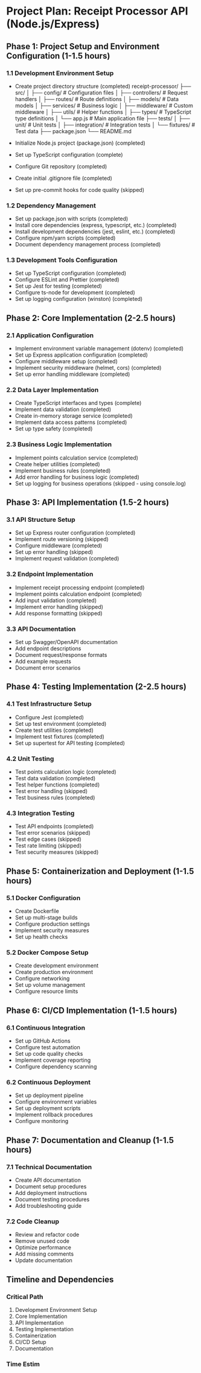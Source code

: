 # Project Plan: Receipt Processor API (Node.js/Express)

## Phase 1: Project Setup and Environment Configuration (1-1.5 hours)

### 1.1 Development Environment Setup
- Create project directory structure (completed)
receipt-processor/
├── src/
│   ├── config/           # Configuration files
│   ├── controllers/      # Request handlers
│   ├── routes/          # Route definitions
│   ├── models/          # Data models
│   ├── services/        # Business logic
│   ├── middleware/      # Custom middleware
│   ├── utils/           # Helper functions
│   ├── types/           # TypeScript type definitions
│   └── app.js           # Main application file
├── tests/
│   ├── unit/           # Unit tests
│   ├── integration/    # Integration tests
│   └── fixtures/       # Test data
├── package.json
└── README.md

- Initialize Node.js project (package.json) (completed)
- Set up TypeScript configuration (complete)
- Configure Git repository (completed)
- Create initial .gitignore file (completed)
- Set up pre-commit hooks for code quality (skipped)

### 1.2 Dependency Management
- Set up package.json with scripts (completed)
- Install core dependencies (express, typescript, etc.) (completed)
- Install development dependencies (jest, eslint, etc.) (completed)
- Configure npm/yarn scripts (completed)
- Document dependency management process (completed)

### 1.3 Development Tools Configuration
- Set up TypeScript configuration (completed)
- Configure ESLint and Prettier (completed)
- Set up Jest for testing (completed)
- Configure ts-node for development (completed)
- Set up logging configuration (winston) (completed)

## Phase 2: Core Implementation (2-2.5 hours)

### 2.1 Application Configuration
- Implement environment variable management (dotenv) (completed)
- Set up Express application configuration (completed)
- Configure middleware setup (completed)
- Implement security middleware (helmet, cors) (completed)
- Set up error handling middleware (completed)

### 2.2 Data Layer Implementation
- Create TypeScript interfaces and types (complete)
- Implement data validation (completed)
- Create in-memory storage service (completed)
- Implement data access patterns (completed)
- Set up type safety (completed)

### 2.3 Business Logic Implementation
- Implement points calculation service (completed)
- Create helper utilities (completed)
- Implement business rules (completed)
- Add error handling for business logic (completed)
- Set up logging for business operations (skipped - using console.log)

## Phase 3: API Implementation (1.5-2 hours)

### 3.1 API Structure Setup
- Set up Express router configuration (completed)
- Implement route versioning (skipped)
- Configure middleware (completed)
- Set up error handling (skipped)
- Implement request validation (completed)

### 3.2 Endpoint Implementation
- Implement receipt processing endpoint (completed)
- Implement points calculation endpoint (completed)
- Add input validation (completed)
- Implement error handling (skipped)
- Add response formatting (skipped)

### 3.3 API Documentation
- Set up Swagger/OpenAPI documentation
- Add endpoint descriptions
- Document request/response formats
- Add example requests
- Document error scenarios

## Phase 4: Testing Implementation (2-2.5 hours)

### 4.1 Test Infrastructure Setup
- Configure Jest (completed)
- Set up test environment (completed)
- Create test utilities (completed)
- Implement test fixtures (completed)
- Set up supertest for API testing (completed)

### 4.2 Unit Testing
- Test points calculation logic (completed)
- Test data validation (completed)
- Test helper functions (completed)
- Test error handling (skipped)
- Test business rules (completed)

### 4.3 Integration Testing
- Test API endpoints (completed)
- Test error scenarios (skipped)
- Test edge cases (skipped)
- Test rate limiting (skipped)
- Test security measures (skipped)

## Phase 5: Containerization and Deployment (1-1.5 hours)

### 5.1 Docker Configuration
- Create Dockerfile
- Set up multi-stage builds
- Configure production settings
- Implement security measures
- Set up health checks

### 5.2 Docker Compose Setup
- Create development environment
- Create production environment
- Configure networking
- Set up volume management
- Configure resource limits

## Phase 6: CI/CD Implementation (1-1.5 hours)

### 6.1 Continuous Integration
- Set up GitHub Actions
- Configure test automation
- Set up code quality checks
- Implement coverage reporting
- Configure dependency scanning

### 6.2 Continuous Deployment
- Set up deployment pipeline
- Configure environment variables
- Set up deployment scripts
- Implement rollback procedures
- Configure monitoring

## Phase 7: Documentation and Cleanup (1-1.5 hours)

### 7.1 Technical Documentation
- Create API documentation
- Document setup procedures
- Add deployment instructions
- Document testing procedures
- Add troubleshooting guide

### 7.2 Code Cleanup
- Review and refactor code
- Remove unused code
- Optimize performance
- Add missing comments
- Update documentation

## Timeline and Dependencies

### Critical Path
1. Development Environment Setup
2. Core Implementation
3. API Implementation
4. Testing Implementation
5. Containerization
6. CI/CD Setup
7. Documentation

### Time Estim